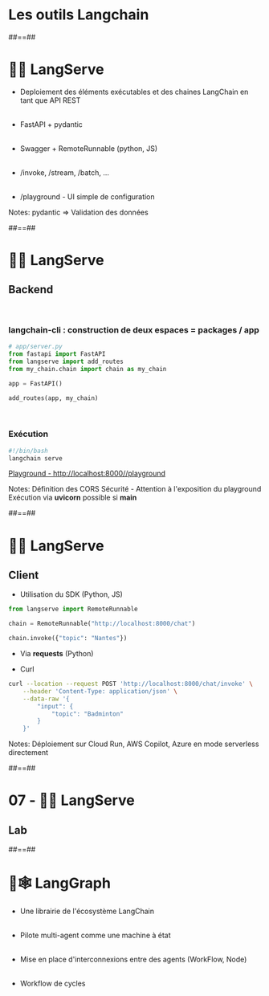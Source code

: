 <!-- .slide: class="transition"-->

# Les outils Langchain

##==##

<!-- .slide:-->

# 🦜️🏓 LangServe

* Deploiement des éléments exécutables et des chaines LangChain en tant que API REST
<br><br>

* FastAPI + pydantic
<br><br>

* Swagger + RemoteRunnable (python, JS)
<br><br>

* /invoke, /stream, /batch, ...
<br><br>

* /playground - UI simple de configuration

Notes:
pydantic => Validation des données

##==##

<!-- .slide: class="with-code-bg-dark" -->

# 🦜️🏓 LangServe

## Backend
<br>

### langchain-cli : construction de deux espaces = packages / app

```python
# app/server.py
from fastapi import FastAPI
from langserve import add_routes
from my_chain.chain import chain as my_chain

app = FastAPI()

add_routes(app, my_chain)
```

<br>

### Exécution

```bash
#!/bin/bash
langchain serve
```

[Playground - http://localhost:8000/<my-app>/playground](http://localhost:8000/<my-app>/playground)

Notes:
Définition des CORS
Sécurité - Attention à l'exposition du playground
Exécution via **uvicorn** possible si __main__

##==##

<!-- .slide: class="with-code-bg-dark" -->

# 🦜️🏓 LangServe

## Client

* Utilisation du SDK (Python, JS)

```python
from langserve import RemoteRunnable

chain = RemoteRunnable("http://localhost:8000/chat")

chain.invoke({"topic": "Nantes"})
```

* Via **requests** (Python)

* Curl

```bash
curl --location --request POST 'http://localhost:8000/chat/invoke' \
    --header 'Content-Type: application/json' \
    --data-raw '{
        "input": {
            "topic": "Badminton"
        }
    }'
```

Notes:
Déploiement sur Cloud Run, AWS Copilot, Azure en mode serverless directement

##==##

<!-- .slide:  class="exercice"-->

# 07 - 🦜️🏓 LangServe

## Lab

##==##

<!-- .slide:-->

# 🦜🕸️ LangGraph

* Une librairie de l'écosystème LangChain
<br><br>

* Pilote multi-agent comme une machine à état
<br><br>

* Mise en place d'interconnexions entre des agents (WorkFlow, Node)
<br><br>

* Workflow de cycles

<!-- ## ==## -->

<!-- <!-- .slide: class="cadre no-filter langgraph-steps" data-type-show="prez" data-state="langgraph-steps"-->
<!-- # LangGraph -->

<!-- <svg class="h-850">
    <use href="#langgraph-multi-agent" link:href="#langgraph-multi-agent" />
</svg> -->
<!-- <div class="fragment" data-fragment-index="1" hidden></div>
<div class="fragment" data-fragment-index="2" hidden></div>
<div class="fragment" data-fragment-index="3" hidden></div>
<div class="fragment" data-fragment-index="4" hidden></div>
<div class="fragment" data-fragment-index="5" hidden></div>
<div class="fragment" data-fragment-index="6" hidden></div>
<div class="fragment" data-fragment-index="7" hidden></div>
<div class="fragment" data-fragment-index="8" hidden></div>
<div class="fragment" data-fragment-index="9" hidden></div> -->
